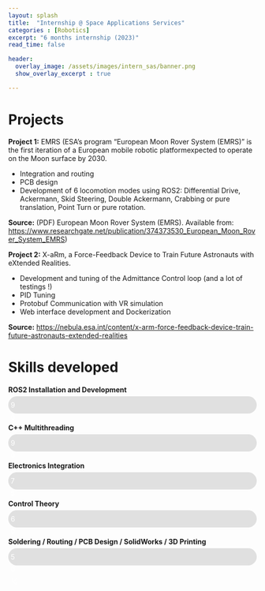 ```yaml
---
layout: splash
title:  "Internship @ Space Applications Services"
categories : [Robotics]
excerpt: "6 months internship (2023)"
read_time: false

header: 
  overlay_image: /assets/images/intern_sas/banner.png
  show_overlay_excerpt : true

---
```

# Projects 

**Project 1:** EMRS (ESA’s program “European Moon Rover System (EMRS)” is the first iteration of a European mobile robotic platformexpected to operate on the Moon surface by 2030.

- Integration and routing
- PCB design
- Development of 6 locomotion modes using ROS2: Differential Drive, Ackermann, Skid Steering, Double Ackermann, Crabbing or pure translation, Point Turn or pure rotation. 

**Source:** (PDF) European Moon Rover System (EMRS). Available from: https://www.researchgate.net/publication/374373530_European_Moon_Rover_System_EMRS)

**Project 2:** X-aRm, a Force-Feedback Device to Train Future Astronauts with eXtended Realities.

- Development and tuning of the Admittance Control loop (and a lot of testings !)
- PID Tuning
- Protobuf Communication with VR simulation
- Web interface development and Dockerization

**Source:** https://nebula.esa.int/content/x-arm-force-feedback-device-train-future-astronauts-extended-realities

# Skills developed 

<div class="skill-bar">
    <div class="skill-name">ROS2 Installation and Development</div>
    <div class="bar-container">
        <div class="bar" style="width: 90%;">90%</div>
    </div>
</div>

<div class="skill-bar">
    <div class="skill-name">C++ Multithreading</div>
    <div class="bar-container">
        <div class="bar" style="width: 90%;">90%</div>
    </div>
</div>

<div class="skill-bar">
    <div class="skill-name">Electronics Integration</div>
    <div class="bar-container">
        <div class="bar" style="width: 75%;">75%</div>
    </div>
</div>

<div class="skill-bar">
    <div class="skill-name">Control Theory</div>
    <div class="bar-container">
        <div class="bar" style="width: 60%;">60%</div>
    </div>
</div>

<div class="skill-bar">
    <div class="skill-name">Soldering / Routing / PCB Design / SolidWorks / 3D Printing</div>
    <div class="bar-container">
        <div class="bar" style="width: 50%;">50%</div>
    </div>
</div>

<style>
.skill-bar {
  margin: 20px 0;
}

.skill-name {
  font-weight: bold;
  margin-bottom: 5px;
}

.bar-container {
  background-color: #e0e0e0;
  border-radius: 25px;
  padding: 5px;
}

.bar {
  background-color: #4caf50;
  height: 25px;
  border-radius: 20px;
  line-height: 25px;
  color: white;
  text-align: center;
  width: 0;
  animation: fillBar 2s forwards;
}

@keyframes fillBar {
  from { width: 0; }
  to { width: var(--final-width); } /* Use the inline style for final width */
}
</style>